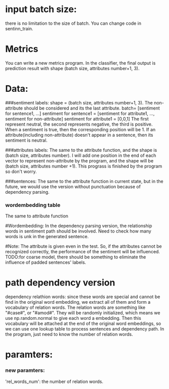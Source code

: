 # input batch size:
there is no limitation to the size of batch. You can change code in sentinn_train.

# Metrics
You can write a new metrics program. 
In the classifier, the final output is prediction result with shape (batch size, attributes number+1, 3).

# Data:
###sentiment labels:
shape = (batch size, attributes number+1, 3). The non-attribute should be considered and its the last attribute. 
batch= [sentiment for sentence1, ...]
sentiment for sentence1 = [sentiment for attribute1, ..., sentiment for non-attribute]
sentiment for attribute1 = [0,0,1]
The first represent neutral, the second represents negative, the third is positive. When a sentiment is true, then the corresponding position will be 1.
If an attribute(including non-attribute) doesn't appear in a sentence, then its sentiment is neutral. 

###attributes labels:
The same to the attribute function, and the shape is (batch size, attributes number). 
I will add one position in the end of each vector to represent non-attribute by the program, and the shape will be (batch size, attributes number +1). 
This prograss is finished by the program so don't worry.

###sentences:
The same to the attribute function in current state, but in the future, we would use the version without punctuation because of dependency parsing.

### wordembedding table
The same to attribute function

#Wordembedding:
In the dependency parsing version, the relationship words in sentiment path should be involved. Need to check how many words is unk in the generated sentence.

#Note:
The attribute is given even in the test. So, if the attributes cannot be recognized correctly, the performance of the sentiment will be influenced.
TODO:for coarse model, there should be something to eliminate the influence of padded sentences' labels.

# path dependency version
dependency relathion words: since these words are special and cannot be find in the original word embedding, we extract all of them and form a vocabulary of 
relation words. The relation words are something like "#case#", or "#amod#". They will be randomly initialized, which means we use np.random.normal to give each 
word a embedding. Then this vocabulary will be attached at the end of the original word embeddings, so we can use one lookup table to process sentences and 
dependency path.
In the program, just need to know the number of relation words.

# paramters:
### new paramters:
'rel_words_num': the number of relation words.














